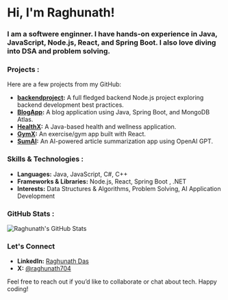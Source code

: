 # Hi, I'm Raghunath!

### I am a softwere enginner. I have hands-on experience in **Java**, **JavaScript**, **Node.js**, **React**, and **Spring Boot**. I also love diving into DSA and problem solving.
### Projects :

Here are a few projects from my GitHub:

- **[backendproject](https://github.com/raghunath704/backendproject):** A full fledged backend Node.js project exploring backend development best practices.
- **[BlogApp](https://github.com/raghunath704/BlogApp):** A blog application using Java, Spring Boot, and MongoDB Atlas.
- **[HealthX](https://github.com/raghunath704/HealthX):** A Java-based health and wellness application.
- **[GymX](https://github.com/raghunath704/GymX):** An exercise/gym app built with React.
- **[SumAI](https://github.com/raghunath704/SumAI):** An AI-powered article summarization app using OpenAI GPT.

### Skills & Technologies :

- **Languages:** Java, JavaScript, C#, C++
- **Frameworks & Libraries:** Node.js, React, Spring Boot , .NET
- **Interests:** Data Structures & Algorithms, Problem Solving, AI Application Development





### GitHub Stats :

![Raghunath's GitHub Stats](https://github-readme-stats.vercel.app/api?username=raghunath704&show_icons=true&theme=radical)

### Let's Connect

- **LinkedIn:** [Raghunath Das](https://www.linkedin.com/in/raghunathdas)
- **X:** [@raghunath704](https://www.x.com/raghunath704)

Feel free to reach out if you’d like to collaborate or chat about tech. Happy coding!
